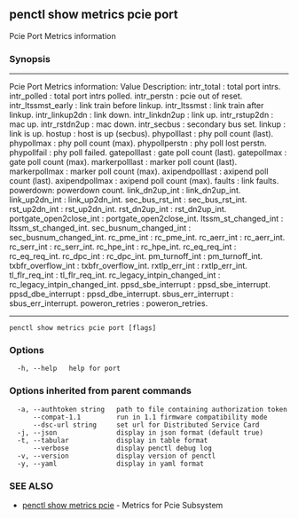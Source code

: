 ## penctl show metrics pcie port

Pcie Port Metrics information

### Synopsis



---------------------------------
 Pcie Port Metrics information:
Value Description:
intr_total : total port intrs.
intr_polled : total port intrs polled.
intr_perstn : pcie out of reset.
intr_ltssmst_early : link train before linkup.
intr_ltssmst : link train after linkup.
intr_linkup2dn : link down.
intr_linkdn2up : link up.
intr_rstup2dn : mac up.
intr_rstdn2up : mac down.
intr_secbus : secondary bus set.
linkup : link is up.
hostup : host is up (secbus).
phypolllast : phy poll count (last).
phypollmax : phy poll count (max).
phypollperstn : phy poll lost perstn.
phypollfail : phy poll failed.
gatepolllast : gate poll count (last).
gatepollmax : gate poll count (max).
markerpolllast : marker poll count (last).
markerpollmax : marker poll count (max).
axipendpolllast : axipend poll count (last).
axipendpollmax : axipend poll count (max).
faults : link faults.
powerdown: powerdown count.
link_dn2up_int : link_dn2up_int.
link_up2dn_int : link_up2dn_int.
sec_bus_rst_int : sec_bus_rst_int.
rst_up2dn_int : rst_up2dn_int.
rst_dn2up_int : rst_dn2up_int.
portgate_open2close_int : portgate_open2close_int.
ltssm_st_changed_int : ltssm_st_changed_int.
sec_busnum_changed_int : sec_busnum_changed_int.
rc_pme_int : rc_pme_int.
rc_aerr_int : rc_aerr_int.
rc_serr_int : rc_serr_int. 
rc_hpe_int : rc_hpe_int.
rc_eq_req_int : rc_eq_req_int.
rc_dpc_int : rc_dpc_int.
pm_turnoff_int : pm_turnoff_int.
txbfr_overflow_int : txbfr_overflow_int.
rxtlp_err_int : rxtlp_err_int.
tl_flr_req_int : tl_flr_req_int.
rc_legacy_intpin_changed_int : rc_legacy_intpin_changed_int.
ppsd_sbe_interrupt : ppsd_sbe_interrupt.
ppsd_dbe_interrupt : ppsd_dbe_interrupt.
sbus_err_interrupt : sbus_err_interrupt.
poweron_retries : poweron_retries.

---------------------------------


```
penctl show metrics pcie port [flags]
```

### Options

```
  -h, --help   help for port
```

### Options inherited from parent commands

```
  -a, --authtoken string   path to file containing authorization token
      --compat-1.1         run in 1.1 firmware compatibility mode
      --dsc-url string     set url for Distributed Service Card
  -j, --json               display in json format (default true)
  -t, --tabular            display in table format
      --verbose            display penctl debug log
  -v, --version            display version of penctl
  -y, --yaml               display in yaml format
```

### SEE ALSO
* [penctl show metrics pcie](penctl_show_metrics_pcie.md)	 - Metrics for Pcie Subsystem

